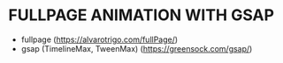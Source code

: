# FULLPAGE ANIMATION WITH GSAP

- fullpage (https://alvarotrigo.com/fullPage/)
- gsap (TimelineMax, TweenMax) (https://greensock.com/gsap/)
